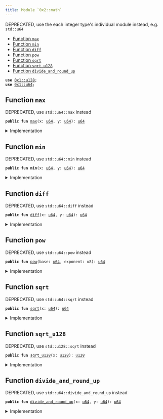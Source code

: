 ```yaml
---
title: Module `0x2::math`
---
```


DEPRECATED, use the each integer type's individual module instead, e.g. <code>std::u64</code>


-  [Function `max`](#0x2_math_max)
-  [Function `min`](#0x2_math_min)
-  [Function `diff`](#0x2_math_diff)
-  [Function `pow`](#0x2_math_pow)
-  [Function `sqrt`](#0x2_math_sqrt)
-  [Function `sqrt_u128`](#0x2_math_sqrt_u128)
-  [Function `divide_and_round_up`](#0x2_math_divide_and_round_up)


<pre><code><b>use</b> <a href="../move-stdlib/u128.md#0x1_u128">0x1::u128</a>;
<b>use</b> <a href="../move-stdlib/u64.md#0x1_u64">0x1::u64</a>;
</code></pre>



<a name="0x2_math_max"></a>

## Function `max`

DEPRECATED, use <code>std::u64::max</code> instead


<pre><code><b>public</b> <b>fun</b> <a href="../sui-framework/math.md#0x2_math_max">max</a>(x: <a href="../move-stdlib/u64.md#0x1_u64">u64</a>, y: <a href="../move-stdlib/u64.md#0x1_u64">u64</a>): <a href="../move-stdlib/u64.md#0x1_u64">u64</a>
</code></pre>



<details>
<summary>Implementation</summary>


<pre><code><b>public</b> <b>fun</b> <a href="../sui-framework/math.md#0x2_math_max">max</a>(x: <a href="../move-stdlib/u64.md#0x1_u64">u64</a>, y: <a href="../move-stdlib/u64.md#0x1_u64">u64</a>): <a href="../move-stdlib/u64.md#0x1_u64">u64</a> {
    x.<a href="../sui-framework/math.md#0x2_math_max">max</a>(y)
}
</code></pre>



</details>

<a name="0x2_math_min"></a>

## Function `min`

DEPRECATED, use <code>std::u64::min</code> instead


<pre><code><b>public</b> <b>fun</b> <b>min</b>(x: <a href="../move-stdlib/u64.md#0x1_u64">u64</a>, y: <a href="../move-stdlib/u64.md#0x1_u64">u64</a>): <a href="../move-stdlib/u64.md#0x1_u64">u64</a>
</code></pre>



<details>
<summary>Implementation</summary>


<pre><code><b>public</b> <b>fun</b> <b>min</b>(x: <a href="../move-stdlib/u64.md#0x1_u64">u64</a>, y: <a href="../move-stdlib/u64.md#0x1_u64">u64</a>): <a href="../move-stdlib/u64.md#0x1_u64">u64</a> {
    x.<b>min</b>(y)
}
</code></pre>



</details>

<a name="0x2_math_diff"></a>

## Function `diff`

DEPRECATED, use <code>std::u64::diff</code> instead


<pre><code><b>public</b> <b>fun</b> <a href="../sui-framework/math.md#0x2_math_diff">diff</a>(x: <a href="../move-stdlib/u64.md#0x1_u64">u64</a>, y: <a href="../move-stdlib/u64.md#0x1_u64">u64</a>): <a href="../move-stdlib/u64.md#0x1_u64">u64</a>
</code></pre>



<details>
<summary>Implementation</summary>


<pre><code><b>public</b> <b>fun</b> <a href="../sui-framework/math.md#0x2_math_diff">diff</a>(x: <a href="../move-stdlib/u64.md#0x1_u64">u64</a>, y: <a href="../move-stdlib/u64.md#0x1_u64">u64</a>): <a href="../move-stdlib/u64.md#0x1_u64">u64</a> {
    x.<a href="../sui-framework/math.md#0x2_math_diff">diff</a>(y)
}
</code></pre>



</details>

<a name="0x2_math_pow"></a>

## Function `pow`

DEPRECATED, use <code>std::u64::pow</code> instead


<pre><code><b>public</b> <b>fun</b> <a href="../sui-framework/math.md#0x2_math_pow">pow</a>(base: <a href="../move-stdlib/u64.md#0x1_u64">u64</a>, exponent: u8): <a href="../move-stdlib/u64.md#0x1_u64">u64</a>
</code></pre>



<details>
<summary>Implementation</summary>


<pre><code><b>public</b> <b>fun</b> <a href="../sui-framework/math.md#0x2_math_pow">pow</a>(base: <a href="../move-stdlib/u64.md#0x1_u64">u64</a>, exponent: u8): <a href="../move-stdlib/u64.md#0x1_u64">u64</a> {
    base.<a href="../sui-framework/math.md#0x2_math_pow">pow</a>(exponent)
}
</code></pre>



</details>

<a name="0x2_math_sqrt"></a>

## Function `sqrt`

DEPRECATED, use <code>std::u64::sqrt</code> instead


<pre><code><b>public</b> <b>fun</b> <a href="../sui-framework/math.md#0x2_math_sqrt">sqrt</a>(x: <a href="../move-stdlib/u64.md#0x1_u64">u64</a>): <a href="../move-stdlib/u64.md#0x1_u64">u64</a>
</code></pre>



<details>
<summary>Implementation</summary>


<pre><code><b>public</b> <b>fun</b> <a href="../sui-framework/math.md#0x2_math_sqrt">sqrt</a>(x: <a href="../move-stdlib/u64.md#0x1_u64">u64</a>): <a href="../move-stdlib/u64.md#0x1_u64">u64</a> {
    x.<a href="../sui-framework/math.md#0x2_math_sqrt">sqrt</a>()
}
</code></pre>



</details>

<a name="0x2_math_sqrt_u128"></a>

## Function `sqrt_u128`

DEPRECATED, use <code>std::u128::sqrt</code> instead


<pre><code><b>public</b> <b>fun</b> <a href="../sui-framework/math.md#0x2_math_sqrt_u128">sqrt_u128</a>(x: <a href="../move-stdlib/u128.md#0x1_u128">u128</a>): <a href="../move-stdlib/u128.md#0x1_u128">u128</a>
</code></pre>



<details>
<summary>Implementation</summary>


<pre><code><b>public</b> <b>fun</b> <a href="../sui-framework/math.md#0x2_math_sqrt_u128">sqrt_u128</a>(x: <a href="../move-stdlib/u128.md#0x1_u128">u128</a>): <a href="../move-stdlib/u128.md#0x1_u128">u128</a> {
   x.<a href="../sui-framework/math.md#0x2_math_sqrt">sqrt</a>()
}
</code></pre>



</details>

<a name="0x2_math_divide_and_round_up"></a>

## Function `divide_and_round_up`

DEPRECATED, use <code>std::u64::divide_and_round_up</code> instead


<pre><code><b>public</b> <b>fun</b> <a href="../sui-framework/math.md#0x2_math_divide_and_round_up">divide_and_round_up</a>(x: <a href="../move-stdlib/u64.md#0x1_u64">u64</a>, y: <a href="../move-stdlib/u64.md#0x1_u64">u64</a>): <a href="../move-stdlib/u64.md#0x1_u64">u64</a>
</code></pre>



<details>
<summary>Implementation</summary>


<pre><code><b>public</b> <b>fun</b> <a href="../sui-framework/math.md#0x2_math_divide_and_round_up">divide_and_round_up</a>(x: <a href="../move-stdlib/u64.md#0x1_u64">u64</a>, y: <a href="../move-stdlib/u64.md#0x1_u64">u64</a>): <a href="../move-stdlib/u64.md#0x1_u64">u64</a> {
    x.<a href="../sui-framework/math.md#0x2_math_divide_and_round_up">divide_and_round_up</a>(y)
}
</code></pre>



</details>
